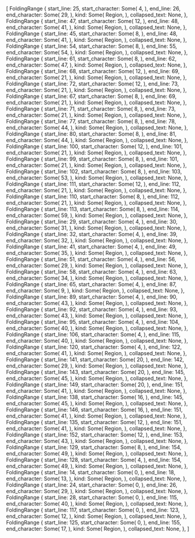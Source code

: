 [
    FoldingRange {
        start_line: 25,
        start_character: Some(
            4,
        ),
        end_line: 26,
        end_character: Some(
            29,
        ),
        kind: Some(
            Region,
        ),
        collapsed_text: None,
    },
    FoldingRange {
        start_line: 47,
        start_character: Some(
            12,
        ),
        end_line: 48,
        end_character: Some(
            41,
        ),
        kind: Some(
            Region,
        ),
        collapsed_text: None,
    },
    FoldingRange {
        start_line: 45,
        start_character: Some(
            8,
        ),
        end_line: 48,
        end_character: Some(
            41,
        ),
        kind: Some(
            Region,
        ),
        collapsed_text: None,
    },
    FoldingRange {
        start_line: 54,
        start_character: Some(
            8,
        ),
        end_line: 55,
        end_character: Some(
            54,
        ),
        kind: Some(
            Region,
        ),
        collapsed_text: None,
    },
    FoldingRange {
        start_line: 61,
        start_character: Some(
            8,
        ),
        end_line: 62,
        end_character: Some(
            47,
        ),
        kind: Some(
            Region,
        ),
        collapsed_text: None,
    },
    FoldingRange {
        start_line: 68,
        start_character: Some(
            12,
        ),
        end_line: 69,
        end_character: Some(
            21,
        ),
        kind: Some(
            Region,
        ),
        collapsed_text: None,
    },
    FoldingRange {
        start_line: 72,
        start_character: Some(
            12,
        ),
        end_line: 73,
        end_character: Some(
            21,
        ),
        kind: Some(
            Region,
        ),
        collapsed_text: None,
    },
    FoldingRange {
        start_line: 67,
        start_character: Some(
            8,
        ),
        end_line: 69,
        end_character: Some(
            21,
        ),
        kind: Some(
            Region,
        ),
        collapsed_text: None,
    },
    FoldingRange {
        start_line: 71,
        start_character: Some(
            8,
        ),
        end_line: 73,
        end_character: Some(
            21,
        ),
        kind: Some(
            Region,
        ),
        collapsed_text: None,
    },
    FoldingRange {
        start_line: 77,
        start_character: Some(
            8,
        ),
        end_line: 78,
        end_character: Some(
            44,
        ),
        kind: Some(
            Region,
        ),
        collapsed_text: None,
    },
    FoldingRange {
        start_line: 80,
        start_character: Some(
            8,
        ),
        end_line: 81,
        end_character: Some(
            44,
        ),
        kind: Some(
            Region,
        ),
        collapsed_text: None,
    },
    FoldingRange {
        start_line: 100,
        start_character: Some(
            12,
        ),
        end_line: 101,
        end_character: Some(
            21,
        ),
        kind: Some(
            Region,
        ),
        collapsed_text: None,
    },
    FoldingRange {
        start_line: 99,
        start_character: Some(
            8,
        ),
        end_line: 101,
        end_character: Some(
            21,
        ),
        kind: Some(
            Region,
        ),
        collapsed_text: None,
    },
    FoldingRange {
        start_line: 102,
        start_character: Some(
            8,
        ),
        end_line: 103,
        end_character: Some(
            53,
        ),
        kind: Some(
            Region,
        ),
        collapsed_text: None,
    },
    FoldingRange {
        start_line: 111,
        start_character: Some(
            12,
        ),
        end_line: 112,
        end_character: Some(
            21,
        ),
        kind: Some(
            Region,
        ),
        collapsed_text: None,
    },
    FoldingRange {
        start_line: 110,
        start_character: Some(
            8,
        ),
        end_line: 112,
        end_character: Some(
            21,
        ),
        kind: Some(
            Region,
        ),
        collapsed_text: None,
    },
    FoldingRange {
        start_line: 113,
        start_character: Some(
            8,
        ),
        end_line: 114,
        end_character: Some(
            59,
        ),
        kind: Some(
            Region,
        ),
        collapsed_text: None,
    },
    FoldingRange {
        start_line: 29,
        start_character: Some(
            4,
        ),
        end_line: 30,
        end_character: Some(
            31,
        ),
        kind: Some(
            Region,
        ),
        collapsed_text: None,
    },
    FoldingRange {
        start_line: 32,
        start_character: Some(
            4,
        ),
        end_line: 39,
        end_character: Some(
            32,
        ),
        kind: Some(
            Region,
        ),
        collapsed_text: None,
    },
    FoldingRange {
        start_line: 41,
        start_character: Some(
            4,
        ),
        end_line: 49,
        end_character: Some(
            35,
        ),
        kind: Some(
            Region,
        ),
        collapsed_text: None,
    },
    FoldingRange {
        start_line: 51,
        start_character: Some(
            4,
        ),
        end_line: 56,
        end_character: Some(
            29,
        ),
        kind: Some(
            Region,
        ),
        collapsed_text: None,
    },
    FoldingRange {
        start_line: 58,
        start_character: Some(
            4,
        ),
        end_line: 63,
        end_character: Some(
            34,
        ),
        kind: Some(
            Region,
        ),
        collapsed_text: None,
    },
    FoldingRange {
        start_line: 65,
        start_character: Some(
            4,
        ),
        end_line: 87,
        end_character: Some(
            9,
        ),
        kind: Some(
            Region,
        ),
        collapsed_text: None,
    },
    FoldingRange {
        start_line: 89,
        start_character: Some(
            4,
        ),
        end_line: 90,
        end_character: Some(
            43,
        ),
        kind: Some(
            Region,
        ),
        collapsed_text: None,
    },
    FoldingRange {
        start_line: 92,
        start_character: Some(
            4,
        ),
        end_line: 93,
        end_character: Some(
            43,
        ),
        kind: Some(
            Region,
        ),
        collapsed_text: None,
    },
    FoldingRange {
        start_line: 95,
        start_character: Some(
            4,
        ),
        end_line: 104,
        end_character: Some(
            40,
        ),
        kind: Some(
            Region,
        ),
        collapsed_text: None,
    },
    FoldingRange {
        start_line: 106,
        start_character: Some(
            4,
        ),
        end_line: 115,
        end_character: Some(
            40,
        ),
        kind: Some(
            Region,
        ),
        collapsed_text: None,
    },
    FoldingRange {
        start_line: 120,
        start_character: Some(
            4,
        ),
        end_line: 122,
        end_character: Some(
            41,
        ),
        kind: Some(
            Region,
        ),
        collapsed_text: None,
    },
    FoldingRange {
        start_line: 141,
        start_character: Some(
            20,
        ),
        end_line: 142,
        end_character: Some(
            29,
        ),
        kind: Some(
            Region,
        ),
        collapsed_text: None,
    },
    FoldingRange {
        start_line: 143,
        start_character: Some(
            20,
        ),
        end_line: 145,
        end_character: Some(
            45,
        ),
        kind: Some(
            Region,
        ),
        collapsed_text: None,
    },
    FoldingRange {
        start_line: 149,
        start_character: Some(
            20,
        ),
        end_line: 151,
        end_character: Some(
            41,
        ),
        kind: Some(
            Region,
        ),
        collapsed_text: None,
    },
    FoldingRange {
        start_line: 138,
        start_character: Some(
            16,
        ),
        end_line: 145,
        end_character: Some(
            45,
        ),
        kind: Some(
            Region,
        ),
        collapsed_text: None,
    },
    FoldingRange {
        start_line: 146,
        start_character: Some(
            16,
        ),
        end_line: 151,
        end_character: Some(
            41,
        ),
        kind: Some(
            Region,
        ),
        collapsed_text: None,
    },
    FoldingRange {
        start_line: 135,
        start_character: Some(
            12,
        ),
        end_line: 151,
        end_character: Some(
            41,
        ),
        kind: Some(
            Region,
        ),
        collapsed_text: None,
    },
    FoldingRange {
        start_line: 152,
        start_character: Some(
            12,
        ),
        end_line: 153,
        end_character: Some(
            43,
        ),
        kind: Some(
            Region,
        ),
        collapsed_text: None,
    },
    FoldingRange {
        start_line: 129,
        start_character: Some(
            8,
        ),
        end_line: 154,
        end_character: Some(
            49,
        ),
        kind: Some(
            Region,
        ),
        collapsed_text: None,
    },
    FoldingRange {
        start_line: 128,
        start_character: Some(
            4,
        ),
        end_line: 154,
        end_character: Some(
            49,
        ),
        kind: Some(
            Region,
        ),
        collapsed_text: None,
    },
    FoldingRange {
        start_line: 14,
        start_character: Some(
            0,
        ),
        end_line: 18,
        end_character: Some(
            13,
        ),
        kind: Some(
            Region,
        ),
        collapsed_text: None,
    },
    FoldingRange {
        start_line: 24,
        start_character: Some(
            0,
        ),
        end_line: 26,
        end_character: Some(
            29,
        ),
        kind: Some(
            Region,
        ),
        collapsed_text: None,
    },
    FoldingRange {
        start_line: 28,
        start_character: Some(
            0,
        ),
        end_line: 115,
        end_character: Some(
            40,
        ),
        kind: Some(
            Region,
        ),
        collapsed_text: None,
    },
    FoldingRange {
        start_line: 117,
        start_character: Some(
            0,
        ),
        end_line: 123,
        end_character: Some(
            12,
        ),
        kind: Some(
            Region,
        ),
        collapsed_text: None,
    },
    FoldingRange {
        start_line: 125,
        start_character: Some(
            0,
        ),
        end_line: 155,
        end_character: Some(
            17,
        ),
        kind: Some(
            Region,
        ),
        collapsed_text: None,
    },
]